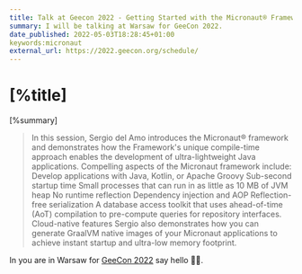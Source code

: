 ```yaml
---
title: Talk at Geecon 2022 - Getting Started with the Micronaut® Framework    
summary: I will be talking at Warsaw for GeeCon 2022.
date_published: 2022-05-03T18:28:45+01:00
keywords:micronaut
external_url: https://2022.geecon.org/schedule/
---
```


# [%title]

[%summary]

> In this session, Sergio del Amo introduces the Micronaut® framework and demonstrates how the Framework's unique compile-time approach enables the development of ultra-lightweight Java applications. Compelling aspects of the Micronaut framework include: Develop applications with Java, Kotlin, or Apache Groovy Sub-second startup time Small processes that can run in as little as 10 MB of JVM heap No runtime reflection Dependency injection and AOP Reflection-free serialization A database access toolkit that uses ahead-of-time (AoT) compilation to pre-compute queries for repository interfaces. Cloud-native features Sergio also demonstrates how you can generate GraalVM native images of your Micronaut applications to achieve instant startup and ultra-low memory footprint. 

In you are in Warsaw for [GeeCon 2022](https://2022.geecon.org/schedule/) say hello 👋🏻. 

